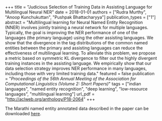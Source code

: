 +++
title = "Judicious Selection of Training Data in Assisting Language for Multilingual Neural NER"
date = 2018-01-01
authors = ["Rudra Murthy", "Anoop Kunchukuttan", "Pushpak Bhattacharyya"]
publication_types = ["1"]
abstract = "Multilingual learning for Neural Named Entity Recognition (NNER) involves jointly training a neural network for multiple languages. Typically, the goal is improving the NER performance of one of the languages (the primary language) using the other assisting languages. We show that the divergence in the tag distributions of the common named entities between the primary and assisting languages can reduce the effectiveness of multilingual learning. To alleviate this problem, we propose a metric based on symmetric KL divergence to filter out the highly divergent training instances in the assisting language. We empirically show that our data selection strategy improves NER performance in many languages, including those with very limited training data."
featured = false
publication = "*Proceedings of the 56th Annual Meeting of the Association for Computational Linguistics (Volume 2: Short Papers)*"
tags = ["indian languages", "named entity recognition", "deep learning", "low-resource languages", "multilingual learning"]
url_pdf = "http://aclweb.org/anthology/P18-2064"
+++

The Marathi named entity annotated data described in the paper can be downloaded [here](http://www.cfilt.iitb.ac.in/ner/download_data.html).
